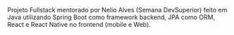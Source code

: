 Projeto Fullstack mentorado por Nelio Alves (Semana DevSuperior) feito em Java utilizando Spring Boot como framework backend, JPA como ORM, React e React Native no frontend (mobile e Web).
